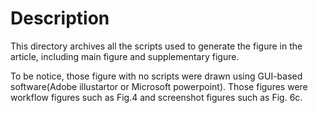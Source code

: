 # Description
This directory archives all the scripts used to generate the figure in the article, including main figure and supplementary figure.

To be notice, those figure with no scripts were drawn using GUI-based software(Adobe illustartor or Microsoft powerpoint). Those figures were workflow figures such as Fig.4 and screenshot figures such as Fig. 6c.
